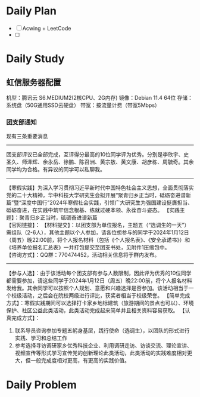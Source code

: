 # Daily Plan
- [ ] Acwing + LeetCode
- [ ] 
# Daily Study
## 虹信服务器配置
机型：腾讯云 S6.MEDIUM2(2核CPU、2G内存)
镜像：Debian 11.4 64位
存储：系统盘（50G通用SSD云硬盘）
带宽：按流量计费（带宽5Mbps）
### 团支部通知
现有三条重要消息
*** 

团支部评议已全部完成，互评得分最高的10位同学评为优秀。分别是李欣宇、史圣久、师泽辉、余永岳、徐鹏、陈召洲、黄宗敖、黄文康、胡彦栋、周毓奇。其余同学均为合格。有异议的同学可以私聊我。
***

【寒假实践】为深入学习贯彻习近平新时代中国特色社会主义思想，全面贯彻落实党的二十大精神，华中科技大学研究生会拟开展“聚青归乡正当时，砥砺奋进谱新篇”暨“深度中国行”2024年寒假社会实践，引领广大研究生为强国建设挺膺担当、砥砺奋进，在实践中筑牢信念根基、练就过硬本领、永葆奋斗姿态。
【实践主题】：聚青归乡正当时，砥砺奋进谱新篇  
【官网链接】：
【材料提交】：以团支部为单位报名，主题五（“选调生的一天”）需组队（2-6人），其他主题以个人参加，请各位想参与的同学于2024年1月12日（周五）晚22:00前，将个人报名材料（包括《个人报名表》、《安全承诺书》）和《培养单位报名汇总表》一并打包提交至团支书处，见附件1压缩包中。  
【咨询方式】：QQ群：770474452，活动相关信息将于群内发布。
***
【参与人选】：由于该活动每个团支部有参与人数限制，因此评为优秀的10位同学都需要参加，请这些同学于2024年1月12日（周五）晚22:00前，将个人报名材料发给我。其余同学可以按照个人规划、意愿和兴趣选择是否参加。该活动相当于一个校级活动，之后会在院校两级进行评比，获奖者相当于校级荣誉。
【简单完成方式】：寒假实践期间可以选择打卡家乡地标建筑（旅游期间的景点也可以）、环境保护、社区公益此类活动，此类活动完成起来简单并且相关资料容易获取。
【认真完成方式】：
1. 联系导员咨询参加专题五躬身基层，践行使命（选调生），以团队的形式进行实践、学习和总结工作
2. 参考选择寻访调研家乡优秀科技企业、利用调研走访、访谈交流、理论宣讲、视频宣传等形式学习宣传党的创新理论此类活动，此类活动的实践难度相对更大，但一般完成度相对更高，有更高的实践价值。
# Daily Problem